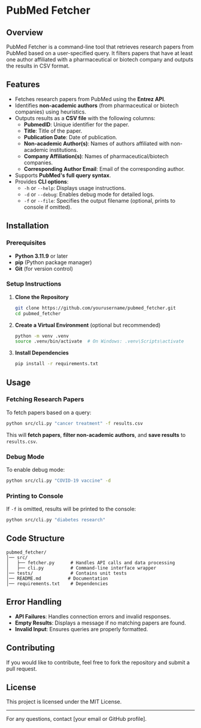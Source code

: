 # PubMed Fetcher

## Overview
PubMed Fetcher is a command-line tool that retrieves research papers from PubMed based on a user-specified query. It filters papers that have at least one author affiliated with a pharmaceutical or biotech company and outputs the results in CSV format.

## Features
- Fetches research papers from PubMed using the **Entrez API**.
- Identifies **non-academic authors** (from pharmaceutical or biotech companies) using heuristics.
- Outputs results as a **CSV file** with the following columns:
  - **PubmedID**: Unique identifier for the paper.
  - **Title**: Title of the paper.
  - **Publication Date**: Date of publication.
  - **Non-academic Author(s)**: Names of authors affiliated with non-academic institutions.
  - **Company Affiliation(s)**: Names of pharmaceutical/biotech companies.
  - **Corresponding Author Email**: Email of the corresponding author.
- Supports **PubMed's full query syntax**.
- Provides **CLI options**:
  - `-h` or `--help`: Displays usage instructions.
  - `-d` or `--debug`: Enables debug mode for detailed logs.
  - `-f` or `--file`: Specifies the output filename (optional, prints to console if omitted).

## Installation
### Prerequisites
- **Python 3.11.9** or later
- **pip** (Python package manager)
- **Git** (for version control)

### Setup Instructions
1. **Clone the Repository**
   ```sh
   git clone https://github.com/yourusername/pubmed_fetcher.git
   cd pubmed_fetcher
   ```
2. **Create a Virtual Environment** (optional but recommended)
   ```sh
   python -m venv .venv
   source .venv/bin/activate  # On Windows: .venv\Scripts\activate
   ```
3. **Install Dependencies**
   ```sh
   pip install -r requirements.txt
   ```

## Usage
### Fetching Research Papers
To fetch papers based on a query:
```sh
python src/cli.py "cancer treatment" -f results.csv
```
This will **fetch papers**, **filter non-academic authors**, and **save results** to `results.csv`.

### Debug Mode
To enable debug mode:
```sh
python src/cli.py "COVID-19 vaccine" -d
```

### Printing to Console
If `-f` is omitted, results will be printed to the console:
```sh
python src/cli.py "diabetes research"
```

## Code Structure
```
pubmed_fetcher/
│── src/
│   ├── fetcher.py      # Handles API calls and data processing
│   ├── cli.py          # Command-line interface wrapper
│── tests/              # Contains unit tests
│── README.md          # Documentation
│── requirements.txt    # Dependencies
```

## Error Handling
- **API Failures**: Handles connection errors and invalid responses.
- **Empty Results**: Displays a message if no matching papers are found.
- **Invalid Input**: Ensures queries are properly formatted.

## Contributing
If you would like to contribute, feel free to fork the repository and submit a pull request.

## License
This project is licensed under the MIT License.

---
For any questions, contact [your email or GitHub profile].

